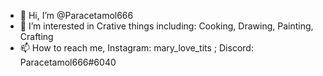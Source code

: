 - 👋 Hi, I’m @Paracetamol666
- 👀 I’m interested in Crative things including: Cooking, Drawing, Painting, Crafting
- 📫 How to reach me, Instagram: mary_love_tits ; Discord: Paracetamol666#6040

<!---
Paracetamol666/Paracetamol666 is a ✨ special ✨ repository because its `README.md` (this file) appears on your GitHub profile.
You can click the Preview link to take a look at your changes.
--->
